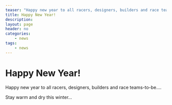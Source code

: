 ```yaml
---
teaser: "Happy new year to all racers, designers, builders and race teams-to-be...."
title: Happy New Year!
description: 
layout: page
header: no
categories:
    - news
tags:
    - news
---
```



# Happy New Year!

Happy new year to all racers, designers, builders and race teams-to-be....

Stay warm and dry this winter...
